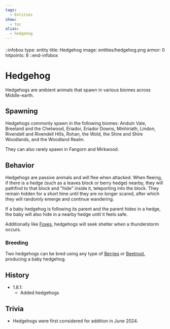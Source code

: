 ```yaml
---
tags:
  - Entities
show:
  - toc
alias:
  - hedgehog
---
```


####

::infobox
type: entity
title: Hedgehog
image: entities/hedgehog.png
armor: 0
hitpoints: 8
::end-infobox

# Hedgehog

Hedgehogs are ambient animals that spawn in various biomes across Middle-earth.

## Spawning

Hedgehogs commonly spawn in the following biomes: Anduin Vale, Breeland and the Chetwood, Eriador, Eriador Downs, Minhiriath, Lindon, Rivendell and Rivendell Hills, Rohan, the Wold, the Shire and Shire Woodlands, and the Woodland Realm.

They can also rarely spawn in Fangorn and Mirkwood.

## Behavior

Hedgehogs are passive animals and will flee when attacked. When fleeing, if there is a hedge (such as a leaves block or berry hedge) nearby, they will pathfind to that block and "hide" inside it, teleporting into the block. They remain hidden for a short time until they are no longer scared, after which they will randomly emerge and continue wandering.

If a baby hedgehog is following its parent and the parent hides in a hedge, the baby will also hide in a nearby hedge until it feels safe.

Additionally like [Foxes](https://minecraft.wiki/w/Fox), hedgehogs will seek shelter when a thunderstorm occurs.

### Breeding

Two hedgehogs can be bred using any type of [Berries](/Extended-Wiki/wiki/Berries) or [Beetroot](https://minecraft.wiki/w/Beetroot), producing a baby hedgehog.

## History
- 1.8.1:
    - Added hedgehogs

## Trivia

- Hedgehogs were first considered for addition in June 2024.